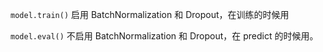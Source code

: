 
`model.train()` 启用 BatchNormalization 和 Dropout，在训练的时候用  

`model.eval()` 不启用 BatchNormalization 和 Dropout，在 predict 的时候用。  

